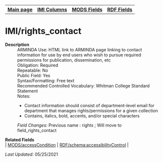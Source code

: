 <!DOCTYPE html>
<html>

<body>
<table style="width:100%">
  <tr>
    <th><a href="index.md">Main page</a></th>
	<th><a href="IMI.md">IMI Columns</a></th>
    <th><a href="MODS.md">MODS Fields</a></th>
    <th><a href="RDF.md">RDF Fields</a></th>
  </tr>
</table>
<h1>IMI/rights_contact</h1>
<dl>
  <dt><b>Description</b></dt>
  <dd>ARMINDA Use: HTML link to ARMINDA page linking to contact information for use by end users who wish to pursue required permissions for publication, dissemination, etc</dd>
  <dd>Obligation: Required</dd>
  <dd>Repeatable: No</dd>
  <dd>Public Field: Yes</dd>
  <dd>Syntax/Formatting: Free text</dd>
  <dd>Recommended Controlled Vocabulary: Whitman College Standard Statement</dd>
  <dd>Notes: 
	<ul>
		<li>Contact information should consist of department-level email for department that manages rights/permissions for a given collection</li>
		<li>Contains, italics, bold, accents, and/or special characters</li>
	</ul>
  </dd>
  <dd><i>Field Changes: </i>Previous name : rights ; Will move to field_rights_contact</dd>
<dl>
	<dt><b>Related Fields</b></dt>
		| <a href="mods.access_condition.md">MODS/accessCondition</a> | <a href="rdf.schema.accessibilityControl.md">RDF/schema:accessibilityControl</a> |
</dl>
<p><i>Last Updated: </i>05/25/2021</p>
</body>
</html>